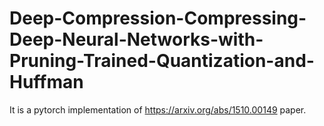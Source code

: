 # Deep-Compression-Compressing-Deep-Neural-Networks-with-Pruning-Trained-Quantization-and-Huffman
It is a pytorch implementation of https://arxiv.org/abs/1510.00149 paper.
